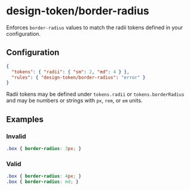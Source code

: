 # design-token/border-radius

Enforces `border-radius` values to match the radii tokens defined in your configuration.

## Configuration

```json
{
  "tokens": { "radii": { "sm": 2, "md": 4 } },
  "rules": { "design-token/border-radius": "error" }
}
```

Radii tokens may be defined under `tokens.radii` or `tokens.borderRadius` and may be numbers or strings with `px`, `rem`, or `em` units.

## Examples

### Invalid

```css
.box { border-radius: 3px; }
```

### Valid

```css
.box { border-radius: 4px; }
.box { border-radius: md; }
```
